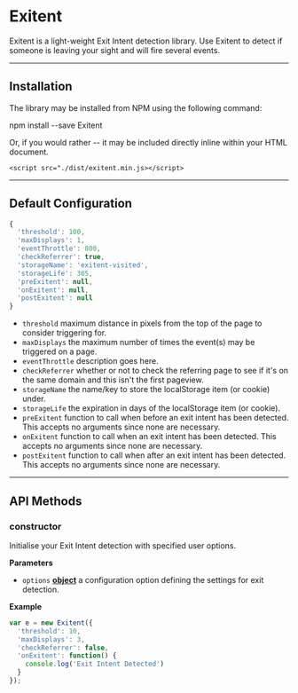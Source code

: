 # Exitent

Exitent is a light-weight Exit Intent detection library.  Use Exitent to detect if someone is leaving your sight and will fire several events.

----------

## Installation

The library may be installed from NPM using the following command:

  npm install --save Exitent

Or, if you would rather -- it may be included directly inline within your HTML document.

    <script src="./dist/exitent.min.js></script>

----------

## Default Configuration

```javascript
{
  'threshold': 100,
  'maxDisplays': 1,
  'eventThrottle': 800,
  'checkReferrer': true,
  'storageName': 'exitent-visited',
  'storageLife': 365,
  'preExitent': null,
  'onExitent': null,
  'postExitent': null
}
```

-   `threshold` maximum distance in pixels from the top of the page to consider triggering for.
-   `maxDisplays` the maximum number of times the event(s) may be triggered on a page.
-   `eventThrottle` description goes here.
-   `checkReferrer` whether or not to check the referring page to see if it's on the same domain and this isn't the first pageview.
-   `storageName` the name/key to store the localStorage item (or cookie) under.
-   `storageLife` the expiration in days of the localStorage item (or cookie).
-   `preExitent` function to call when before an exit intent has been detected. This accepts no arguments since none are necessary.
-   `onExitent` function to call when an exit intent has been detected. This accepts no arguments since none are necessary.
-   `postExitent` function to call when after an exit intent has been detected. This accepts no arguments since none are necessary.

----------

## API Methods

### constructor

Initialise your Exit Intent detection with specified user options.

**Parameters**

-   `options` **[object](https://developer.mozilla.org/en-US/docs/Web/JavaScript/Reference/Global_Objects/Object)** a configuration option defining the settings for exit detection.

**Example**

```javascript
var e = new Exitent({
  'threshold': 10,
  'maxDisplays': 3,
  'checkReferrer': false,
  'onExitent': function() {
    console.log('Exit Intent Detected')
  }
});
```
